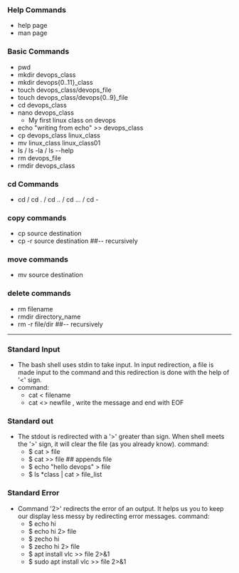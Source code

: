 ### Help Commands
 - help page
 - man page
### Basic Commands
 - pwd
 - mkdir devops_class
 - mkdir devops{0..11}_class
 - touch devops_class/devops_file
 - touch devops_class/devops{0..9}_file
 - cd devops_class
 - nano devops_class
    - My first linux  class on devops
 - echo "writing from echo" >> devops_class
 - cp devops_class linux_class
 - mv linux_class linux_class01
 - ls / ls -la / ls --help
- rm devops_file
- rmdir devops_class

### cd Commands
- cd / cd . / cd .. / cd ... / cd -

### copy commands
- cp source destination
- cp -r source destination ##-- recursively

### move commands
- mv source destination

### delete commands
- rm filename
- rmdir directory_name
- rm -r file/dir ##-- recursively

---

### Standard Input

- The bash shell uses stdin to take input. In input redirection, a file is made input to the command and 
  this redirection is done with the help of '<' sign.
- command:
    - cat < filename  
    - cat <<EOF>> newfile , write the message and end with EOF

### Standard out
- The stdout is redirected with a '>' greater than sign. When shell meets the '>' sign, it will clear the 
   file (as you already know).
command:
    - $ cat > file
    - $ cat >> file ## appends file
    - $ echo "hello devops" > file
    - $ ls *class | cat > file_list

### Standard Error
- Command '2>' redirects the error of an output. It helps us you to keep our display less messy by redirecting
  error messages.
command:
    - $ echo hi 
    - $ echo hi 2> file
    - $ zecho hi
    - $ zecho hi 2> file
    - $ apt install vlc >> file 2>&1
    - $ sudo apt install vlc >> file 2>&1 
